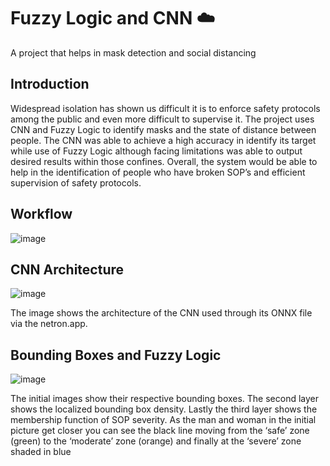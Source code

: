 # Fuzzy Logic and CNN ☁️

A project that helps in mask detection and social distancing

## Introduction

Widespread isolation has shown us difficult it is to enforce safety protocols among the public and even more difficult to supervise it. 
The project uses CNN and Fuzzy Logic to identify masks and the state of distance between people. The CNN was able to achieve a high accuracy 
in identify its target while use of Fuzzy Logic although facing limitations was able to output desired results within those confines. 
Overall, the system would be able to help in the identification of people who have broken SOP’s and efficient supervision of safety protocols.

## Workflow 

![image](https://github.com/vijdaancoding/cnn-with-fuzzy-logic/assets/131896316/4c705d84-f2a3-4543-b0f9-224b8c55723b)

## CNN Architecture

![image](https://github.com/vijdaancoding/cnn-with-fuzzy-logic/assets/131896316/85e5b33c-c44d-4a76-b908-f2dd75537c0a)

The image shows the architecture of the CNN used through its ONNX file via the netron.app.

## Bounding Boxes and Fuzzy Logic

![image](https://github.com/vijdaancoding/cnn-with-fuzzy-logic/assets/131896316/d92463ca-820c-49f7-a0ed-f9c2dea4c033)

The initial images show their respective bounding boxes. The second layer shows the localized bounding box density. 
Lastly the third layer shows the membership function of SOP severity. As  the man and woman in the initial picture get closer you can see the 
black line moving from the ‘safe’ zone (green) to the ‘moderate’ zone (orange) and finally at the ‘severe’ zone shaded in blue
